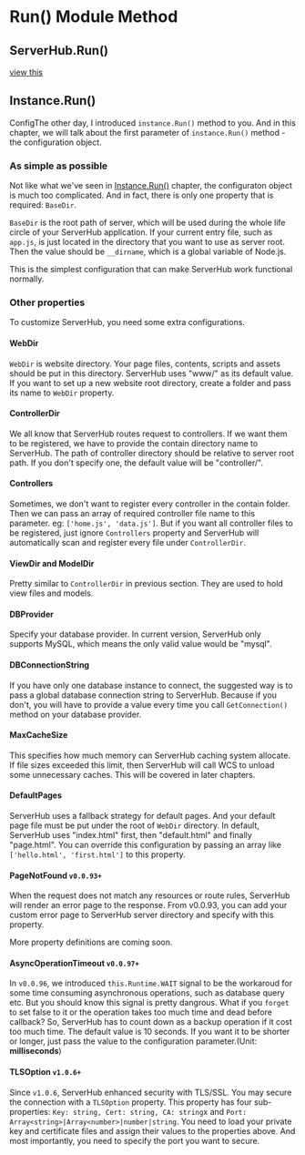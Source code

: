 # Run() Module Method

## ServerHub.Run()

[view this](</tutorial/Instance.Run().html>)

## Instance.Run()

ConfigThe other day, I introduced `instance.Run()` method to you. And in this chapter, we will talk about the first parameter of `instance.Run()` method - the configuration object.

### As simple as possible

Not like what we've seen in [Instance.Run()](</tutorial/Instance.Run().html>) chapter, the configuraton object is much too complicated. And in fact, there is only one property that is required: `BaseDir`.

`BaseDir` is the root path of server, which will be used during the whole life circle of your ServerHub application. If your current entry file, such as `app.js`, is just located in the directory that you want to use as server root. Then the value should be `__dirname`, which is a global variable of Node.js.

This is the simplest configuration that can make ServerHub work functional normally.

### Other properties

To customize ServerHub, you need some extra configurations.

#### WebDir

`WebDir` is website directory. Your page files, contents, scripts and assets should be put in this directory. ServerHub uses "www/" as its default value. If you want to set up a new website root directory, create a folder and pass its name to `WebDir` property.

#### ControllerDir

We all know that ServerHub routes request to controllers. If we want them to be registered, we have to provide the contain directory name to ServerHub. The path of controller directory should be relative to server root path. If you don't specify one, the default value will be "controller/".

#### Controllers

Sometimes, we don't want to register every controller in the contain folder. Then we can pass an array of required controller file name to this parameter. eg: `['home.js', 'data.js']`. But if you want all controller files to be registered, just ignore `Controllers` property and ServerHub will automatically scan and register every file under `ControllerDir`.

#### ViewDir and ModelDir

Pretty similar to `ControllerDir` in previous section. They are used to hold view files and models.

#### DBProvider

Specify your database provider. In current version, ServerHub only supports MySQL, which means the only valid value would be "mysql".

#### DBConnectionString

If you have only one database instance to connect, the suggested way is to pass a global database connection string to ServerHub. Because if you don't, you will have to provide a value every time you call `GetConnection()` method on your database provider.

#### MaxCacheSize

This specifies how much memory can ServerHub caching system allocate. If file sizes exceeded this limit, then ServerHub will call WCS to unload some unnecessary caches. This will be covered in later chapters.

#### DefaultPages

ServerHub uses a fallback strategy for default pages. And your default page file must be put under the root of `WebDir` directory. In default, ServerHub uses "index.html" first, then "default.html" and finally "page.html". You can override this configuration by passing an array like `['hello.html', 'first.html']` to this property.

#### PageNotFound `v0.0.93+`

When the request does not match any resources or route rules, ServerHub will render an error page to the response. From v0.0.93, you can add your custom error page to ServerHub server directory and specify with this property.

More property definitions are coming soon.

#### AsyncOperationTimeout `v0.0.97+`

In `v0.0.96`, we introduced `this.Runtime.WAIT` signal to be the workaroud for some time consuming asynchronous operations, such as database query etc. But you should know this signal is pretty dangrous. What if you `forget` to set false to it or the operation takes too much time and dead before callback? So, ServerHub has to count down as a backup operation if it cost too much time. The default value is 10 seconds. If you want it to be shorter or longer, just pass the value to the configuration parameter.(Unit: **milliseconds**)

#### TLSOption `v1.0.6+`

Since `v1.0.6`, ServerHub enhanced security with TLS/SSL. You may secure the connection with a `TLSOption` property. This property has four sub-properties: `Key: string, Cert: string, CA: string`x and `Port: Array<string>|Array<number>|number|string`. You need to load your private key and certificate files and assign their values to the properties above. And most importantly, you need to specify the port you want to secure.
